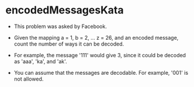 # encodedMessagesKata
* This problem was asked by Facebook.

* Given the mapping a = 1, b = 2, ... z = 26, and an encoded message, count the number of ways it can be decoded.

* For example, the message '111' would give 3, since it could be decoded as 'aaa', 'ka', and 'ak'.

* You can assume that the messages are decodable. For example, '001' is not allowed.
